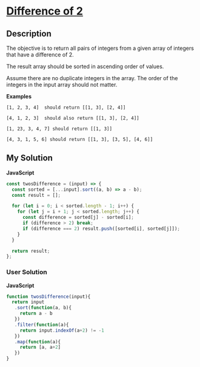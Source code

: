 # [Difference of 2](https://www.codewars.com/kata/5340298112fa30e786000688)

## Description

The objective is to return all pairs of integers from a given array of integers that have a difference of 2.

The result array should be sorted in ascending order of values.

Assume there are no duplicate integers in the array. The order of the integers in the input array should not matter.

**Examples**

```
[1, 2, 3, 4]  should return [[1, 3], [2, 4]]

[4, 1, 2, 3]  should also return [[1, 3], [2, 4]]

[1, 23, 3, 4, 7] should return [[1, 3]]

[4, 3, 1, 5, 6] should return [[1, 3], [3, 5], [4, 6]]
```

## My Solution

**JavaScript**

```js
const twosDifference = (input) => {
  const sorted = [...input].sort((a, b) => a - b);
  const result = [];

  for (let i = 0; i < sorted.length - 1; i++) {
    for (let j = i + 1; j < sorted.length; j++) {
      const difference = sorted[j] - sorted[i];
      if (difference > 2) break;
      if (difference === 2) result.push([sorted[i], sorted[j]]);
    }
  }

  return result;
};
```


### User Solution

**JavaScript**

```js
function twosDifference(input){
  return input
   .sort(function(a, b){
     return a - b
   })
   .filter(function(a){
     return input.indexOf(a+2) != -1
   })
   .map(function(a){
     return [a, a+2]
   })
}
```